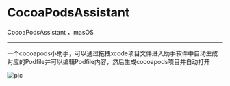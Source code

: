 # CocoaPodsAssistant
CocoaPodsAssistant ，masOS
***
一个cocoapods小助手，可以通过拖拽xcode项目文件进入助手软件中自动生成对应的Podfile并可以编辑Podfile内容，然后生成cocoapods项目并自动打开

![pic](https://github.com/shibiao/CocoaPodsAssistant/blob/master/18.gif)
